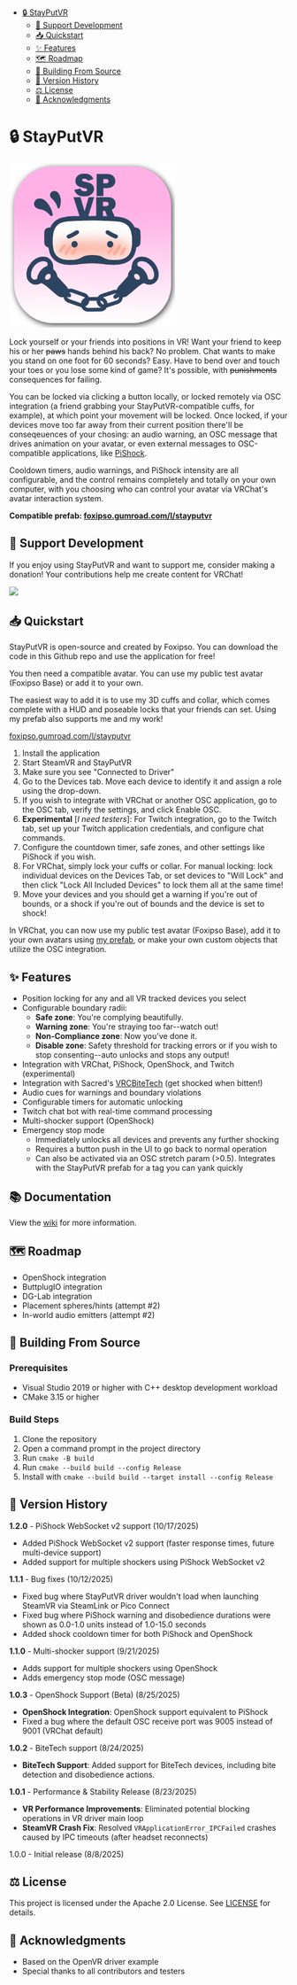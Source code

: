- [🔒 StayPutVR](#-stayputvr)
  - [💖 Support Development](#-support-development)
  - [📥 Quickstart](#-quickstart)
  - [✨ Features](#-features)
  - [🗺️ Roadmap](#-roadmap)
  - [💾 Building From Source](#-building-from-source)
  - [📅 Version History](#-version-history)
  - [⚖️ License](#-license)
  - [🙏 Acknowledgments](#-acknowledgments)

# 🔒 StayPutVR

<img src="https://github.com/InconsolableCellist/StayPutVR/blob/master/logo.png" alt="StayPutVR Logo" width="300">

Lock yourself or your friends into positions in VR! Want your friend to keep his or her ~~paws~~ hands behind his back? No problem. Chat wants to make you stand on one foot for 60 seconds? Easy. Have to bend over and touch your toes or you lose some kind of game? It's possible, with ~~punishments~~ consequences for failing.

You can be locked via clicking a button locally, or locked remotely via OSC integration (a friend grabbing your StayPutVR-compatible cuffs, for example), at which point your movement will be locked. Once locked, if your devices move too far away from their current position there'll be conseqeuences of your chosing: an audio warning, an OSC message that drives animation on your avatar, or even external messages to OSC-compatible applications, like [PiShock](https://pishock.com/).

Cooldown timers, audio warnings, and PiShock intensity are all configurable, and the control remains completely and totally on your own computer, with you choosing who can control your avatar via VRChat's avatar interaction system.

**Compatible prefab: [foxipso.gumroad.com/l/stayputvr](https://foxipso.gumroad.com/l/stayputvr)**


## 💖 Support Development

If you enjoy using StayPutVR and want to support me, consider making a donation! Your contributions help me create content for VRChat!

[![](https://www.paypalobjects.com/en_US/i/btn/btn_donateCC_LG.gif)](https://www.paypal.com/donate/?hosted_button_id=YRN6YJ5XU8Z8E)

## 📥 Quickstart

StayPutVR is open-source and created by Foxipso. You can download the code in this Github repo and use the application for free!

You then need a compatible avatar. You can use my public test avatar (Foxipso Base) or add it to your own.

The easiest way to add it is to use my 3D cuffs and collar, which comes complete with a HUD and poseable locks that your friends can set. Using my prefab also supports me and my work!

[foxipso.gumroad.com/l/stayputvr](https://foxipso.gumroad.com/l/stayputvr)

1. Install the application
2. Start SteamVR and StayPutVR
3. Make sure you see "Connected to Driver"
4. Go to the Devices tab. Move each device to identify it and assign a role using the drop-down. 
5. If you wish to integrate with VRChat or another OSC application, go to the OSC tab, verify the settings, and click Enable OSC.
6. **Experimental** [*I need testers*]: For Twitch integration, go to the Twitch tab, set up your Twitch application credentials, and configure chat commands.
7. Configure the countdown timer, safe zones, and other settings like PiShock if you wish.
8. For VRChat, simply lock your cuffs or collar. For manual locking: lock individual devices on the Devices Tab, or set devices to "Will Lock" and then click "Lock All Included Devices" to lock them all at the same time!
9. Move your devices and you should get a warning if you're out of bounds, or a shock if you're out of bounds and the device is set to shock!

In VRChat, you can now use my public test avatar (Foxipso Base), add it to your own avatars using [my prefab](https://foxipso.gumroad.com/l/stayputvr), or make your own custom objects that utilize the OSC integration.

## ✨ Features

- Position locking for any and all VR tracked devices you select
- Configurable boundary radii:
  - **Safe zone**: You're complying beautifully.
  - **Warning zone**: You're straying too far--watch out!
  - **Non-Compliance zone**: Now you've done it.
  - **Disable zone**: Safety threshold for tracking errors or if you wish to stop consenting--auto unlocks and stops any output!
- Integration with VRChat, PiShock, OpenShock, and Twitch (experimental)
- Integration with Sacred's [VRCBiteTech](https://jinxxy.com/Sacred/VRCBiteTech) (get shocked when bitten!)
- Audio cues for warnings and boundary violations
- Configurable timers for automatic unlocking
- Twitch chat bot with real-time command processing
- Multi-shocker support (OpenShock)
- Emergency stop mode
  - Immediately unlocks all devices and prevents any further shocking 
  - Requires a button push in the UI to go back to normal operation
  - Can also be activated via an OSC stretch param (>0.5). Integrates with the StayPutVR prefab for a tag you can yank quickly

## 📚 Documentation

View the [wiki](https://github.com/InconsolableCellist/StayPutVR/wiki) for more information.

## 🗺️ Roadmap 

* OpenShock integration
* ButtplugIO integration
* DG-Lab integration
* Placement spheres/hints (attempt #2)
* In-world audio emitters (attempt #2)

## 💾 Building From Source

### Prerequisites
- Visual Studio 2019 or higher with C++ desktop development workload
- CMake 3.15 or higher

### Build Steps
1. Clone the repository
2. Open a command prompt in the project directory
3. Run `cmake -B build`
4. Run `cmake --build build --config Release`
5. Install with `cmake --build build --target install --config Release`

## 📅 Version History

**1.2.0** - PiShock WebSocket v2 support (10/17/2025)
- Added PiShock WebSocket v2 support (faster response times, future multi-device support)
- Added support for multiple shockers using PiShock WebSocket v2

**1.1.1** - Bug fixes (10/12/2025)
- Fixed bug where StayPutVR driver wouldn't load when launching SteamVR via SteamLink or Pico Connect
- Fixed bug where PiShock warning and disobedience durations were shown as 0.0-1.0 units instead of 1.0-15.0 seconds
- Added shock cooldown timer for both PiShock and OpenShock

**1.1.0** - Multi-shocker support (9/21/2025)
- Adds support for multiple shockers using OpenShock
- Adds emergency stop mode (OSC message)

**1.0.3** - OpenShock Support (Beta) (8/25/2025)
- **OpenShock Integration**: OpenShock support equivalent to PiShock
- Fixed a bug where the default OSC receive port was 9005 instead of 9001 (VRChat default)

**1.0.2** - BiteTech support (8/24/2025)
- **BiteTech Support**: Added support for BiteTech devices, including bite detection and disobedience actions.

**1.0.1** - Performance & Stability Release (8/23/2025)
- **VR Performance Improvements**: Eliminated potential blocking operations in VR driver main loop
- **SteamVR Crash Fix**: Resolved `VRApplicationError_IPCFailed` crashes caused by IPC timeouts (after headset reconnects)

1.0.0 - Initial release (8/8/2025)

## ⚖️ License

This project is licensed under the Apache 2.0 License. See [LICENSE](LICENSE) for details.

## 🙏 Acknowledgments

- Based on the OpenVR driver example
- Special thanks to all contributors and testers 